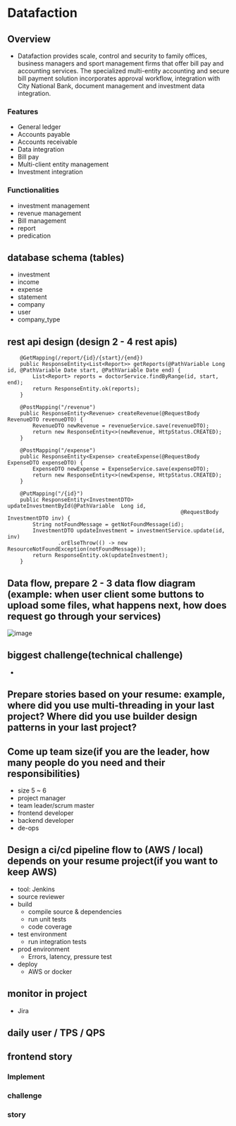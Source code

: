 # Datafaction
## Overview
- Datafaction provides scale, control and security to family offices, business managers and sport management firms that offer bill pay and accounting services. The specialized multi-entity accounting and secure bill payment solution incorporates approval workflow, integration with City National Bank, document management and investment data integration.
### Features
- General ledger
- Accounts payable
- Accounts receivable
- Data integration
- Bill pay
- Multi-client entity management
- Investment integration
### Functionalities
- investment management
- revenue management
- Bill management
- report
- predication
## database schema (tables)
- investment
- income
- expense
- statement
- company
- user
- company_type
## rest api design (design 2 - 4 rest apis)
```
    @GetMapping(/report/{id}/{start}/{end})
    public ResponseEntity<List<Report>> getReports(@PathVariable Long id, @PathVariable Date start, @PathVariable Date end) {
        List<Report> reports = doctorService.findByRange(id, start, end);
        return ResponseEntity.ok(reports);
    }
```
```
    @PostMapping("/revenue")
    public ResponseEntity<Revenue> createRevenue(@RequestBody RevenueDTO revenueDTO) {
        RevenueDTO newRevenue = revenueService.save(revenueDTO);
        return new ResponseEntity<>(newRevenue, HttpStatus.CREATED);
    }
```
```
    @PostMapping("/expense")
    public ResponseEntity<Expense> createExpense(@RequestBody ExpenseDTO expenseDTO) {
        ExpenseDTO newExpense = ExpenseService.save(expenseDTO);
        return new ResponseEntity<>(newExpense, HttpStatus.CREATED);
    }
```
```
    @PutMapping("/{id}")
    public ResponseEntity<InvestmentDTO> updateInvestmentById(@PathVariable  Long id,
                                                       @RequestBody InvestmentDTO inv) {
        String notFoundMessage = getNotFoundMessage(id);
        InvestmentDTO updateInvestment = investmentService.update(id, inv)
                .orElseThrow(() -> new ResourceNotFoundException(notFoundMessage));
        return ResponseEntity.ok(updateInvestment);
    }
```
## Data flow, prepare 2 - 3 data flow diagram (example: when user client some buttons to upload some files, what happens next, how does request go through your services)
![image](https://github.com/bestHenryJ/antra_projects/assets/130790693/7496c3a3-92d2-4b16-94db-d1f25ce244e2)

## biggest challenge(technical challenge)
- 
## Prepare stories based on your resume: example,  where did you use multi-threading in your last project? Where did you use builder design patterns in your last project?
## Come up team size(if you are the leader, how many people do you need and their responsibilities)
- size 5 ~ 6
- project manager
- team leader/scrum master
- frontend developer
- backend developer
- de-ops
## Design a ci/cd pipeline flow to (AWS / local) depends on your resume project(if you want to keep AWS)
- tool: Jenkins
- source reviewer
- build
  - compile source & dependencies
  - run unit tests
  - code coverage
- test environment
  - run integration tests
- prod environment
  - Errors, latency, pressure test
- deploy
  - AWS or docker
## monitor in project
- Jira
## daily user / TPS / QPS
## frontend story
### Implement
### challenge
### story
